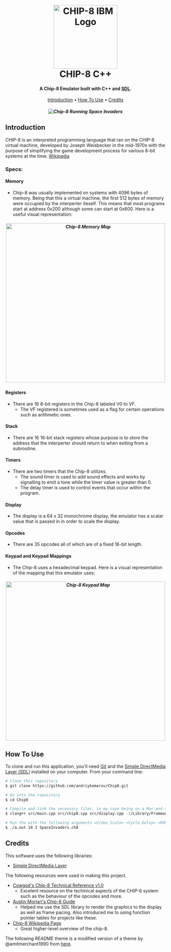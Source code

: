 
<h1 align="center">
  <br>
    <img src="https://i.imgur.com/I9k5dkB.gif" alt="CHIP-8 IBM Logo" width="200"></a>
  <br>
    CHIP-8 C++
  <br>
</h1>

<h4 align="center">A Chip-8 Emulator built with C++ and <a href="https://www.libsdl.org" target="_blank">SDL</a>.</h4>

<p align="center">
  <a href="#introduction">Introduction</a> •
  <a href="#how-to-use">How To Use</a> •
  <a href="#credits">Credits</a> 
</p>

<h5 align="center">
  <img src="https://i.imgur.com/uWXNGFm.gif" alt="Chip-8 Running Space Invaders">  
</h5>

## Introduction

CHIP-8 is an interpreted programming language that ran on the CHIP-8 virtual machine, developed by Joseph Weisbecker in the mid-1970s with the purpose of simplifying the game development process for various 8-bit systems at the time. [Wikipedia](https://en.wikipedia.org/wiki/CHIP-8)

### Specs: 

   #### Memory
  
   * Chip-8 was usually implemented on systems with 4096 bytes of memory. Being that this a virtual machine, the first 512 bytes of memory were occupied by the interperter iteself. This means that most programs start at address 0x200 although some can start at 0x600. Here is a useful visual representation: 
  <h5 align="center">
    <img src="https://i.imgur.com/kCdQ4fq.png" alt="Chip-8 Memory Map" width="500">  
  </h5>
    
   #### Registers
   * There are 16 8-bit registers in the Chip-8 labeled V0 to VF. 
      - The VF registered is sometimes used as a flag for certain operations such as arithmetic ones. 
    
   #### Stack 
   * There are 16 16-bit stack registers whose purpose is to store the address that the interperter should return to when exiting from a subroutine. 
   
   #### Timers 
   * There are two timers that the Chip-8 utilizes. 
      - The sound timer is used to add sound effects and works by signalling to emit a tone while the timer value is greater than 0. 
      - The delay timer is used to control events that occur within the program. 
      
   #### Display 
   * The display is a 64 x 32 monochrome display, the emulator has a scalar value that is passed in in order to scale the display. 
   
   #### Opcodes 
   * There are 35 opcodes all of which are of a fixed 16-bit length. 
   
   #### Keypad and Keypad Mappings
   * The Chip-8 uses a hexadecimal keypad. Here is a visual representation of the mapping that this emulator uses: 
   <h5 align="center">
    <img src="https://i.imgur.com/Kkpr4Hu.png" alt="Chip-8 Keypad Map" width="500">  
  </h5>

## How To Use

To clone and run this application, you'll need [Git](https://git-scm.com) and the [Simple DirectMedia Layer (SDL)](https://www.libsdl.org) installed on your computer. From your command line:

```bash
# Clone this repository
$ git clone https://github.com/andriykomarov/Chip8.git

# Go into the repository
$ cd Chip8

# Compile and link the necessary files, in my case being on a Mac and using clang++ the process looks something like this: 
$ clang++ src/main.cpp src/chip8.cpp src/display.cpp -I/Library/Frameworks/SDL2.framework/Headers -F/Library/Frameworks -framework SDL2 -std=c++17

# Run the with the following arguments <Video Scale> <Cycle Delay> <ROM Filename>. 
$ ./a.out 10 3 SpaceInvaders.ch8
```


## Credits

This software uses the following libraries:

* [Simple DirectMedia Layer](https://www.libsdl.org)

The following resources were used in making this project. 

* [Cowgod's Chip-8 Technical Reference v1.0](http://devernay.free.fr/hacks/chip8/C8TECH10.HTM)
  - Excelent resource on the techinical aspects of the CHIP-8 system such as the behaviour of the opcodes and more. 
* [Austin Morlan's Chip-8 Guide](https://austinmorlan.com/posts/chip8_emulator/)
  - Helped me use the SDL library to render the graphics to the display as well as frame pacing. Also introduced me to using function pointer tables for projects like these. 
* [Chip-8 Wikipedia Page](https://en.wikipedia.org/wiki/CHIP-8)
  - Great higher-level overview of the chip-8. 

The following README theme is a modified version of a theme by @amitmerchant1990 from [here](https://www.readme-templates.com).
